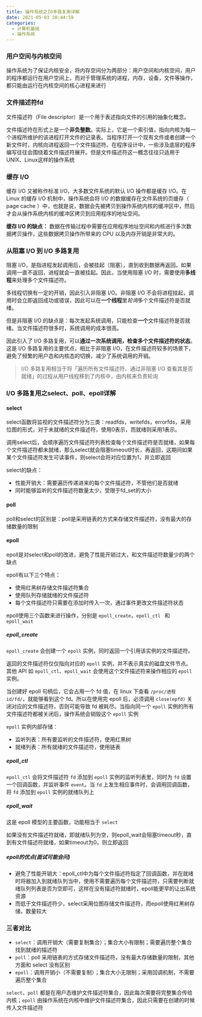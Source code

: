 ```yaml
---
title: 操作系统之IO多路复用详解
date: 2021-05-03 20:44:59
categories:
  - 计算机基础
  - 操作系统
---
```


### 用户空间与内核空间

操作系统为了保证内核安全，将内存空间分为两部分：用户空间和内核空间，用户的程序都运行在用户空间上，而对于管理系统的进程，内存，设备，文件等操作，都只能由运行在内核空间的核心进程来进行

### 文件描述符fd

文件描述符（File descriptor）是一个用于表述指向文件的引用的抽象化概念。

文件描述符在形式上是一个**非负整数**。实际上，它是一个索引值，指向内核为每一个进程所维护的该进程打开文件的记录表。当程序打开一个现有文件或者创建一个新文件时，内核向进程返回一个文件描述符。在程序设计中，一些涉及底层的程序编写往往会围绕着文件描述符展开。但是文件描述符这一概念往往只适用于UNIX、Linux这样的操作系统

### 缓存 I/O

缓存 I/O 又被称作标准 I/O，大多数文件系统的默认 I/O 操作都是缓存 I/O。在 Linux 的缓存 I/O 机制中，操作系统会将 I/O 的数据缓存在文件系统的页缓存（ page cache ）中，也就是说，数据会先被拷贝到操作系统内核的缓冲区中，然后才会从操作系统内核的缓冲区拷贝到应用程序的地址空间。

**缓存 I/O 的缺点：**
数据在传输过程中需要在应用程序地址空间和内核进行多次数据拷贝操作，这些数据拷贝操作所带来的 CPU 以及内存开销是非常大的。

### 从阻塞 I/O 到 I/O 多路复用

阻塞 I/O，是指进程发起调用后，会被挂起（阻塞），直到收到数据再返回。如果调用一直不返回，进程就会一直被挂起。因此，当使用阻塞 I/O 时，需要使用**多线程**来处理多个文件描述符。

多线程切换有一定的开销，因此引入非阻塞 I/O。非阻塞 I/O 不会将进程挂起，调用时会立即返回成功或错误，因此可以在**一个线程**里*轮询*多个文件描述符是否就绪。

但是非阻塞 I/O 的缺点是：每次发起系统调用，只能检查**一个**文件描述符是否就绪。当文件描述符很多时，系统调用的成本很高。

因此引入了 I/O 多路复用，可以**通过一次系统调用，检查多个文件描述符的状态**。这是 I/O 多路复用的主要优点，相比于非阻塞 I/O，在文件描述符较多的场景下，避免了频繁的用户态和内核态的切换，减少了系统调用的开销。

> I/O 多路复用相当于将「遍历所有文件描述符、通过非阻塞 I/O 查看其是否就绪」的过程从用户线程移到了内核中，由内核来负责轮询

### I/O 多路复用之select、poll、epoll详解

#### select

select函数将监视的文件描述符分为三类：readfds，writefds，errorfds，采用位图的形式，对于未就绪的文件描述符，使用0表示，而就绪则采用1表示。

调用select后，会顺序遍历文件描述符列表检查每个文件描述符是否就绪，如果每个文件描述符都未就绪，那么select就会阻塞timeout时长，再返回，这期间如果某个文件描述符发生可读事件，则select会将对应位置为1，并立即返回

select的缺点：

- 性能开销大：需要遍历传递进来的每个文件描述符，不管他们是否就绪
- 同时能够监听的文件描述符数量太少，受限于fd_set的大小

#### poll

poll和select的区别是：poll是采用链表的方式来存储文件描述符，没有最大的存储数量的限制

#### epoll

epoll是对select和poll的改进，避免了性能开销过大，和文件描述符数量少的两个缺点

epoll有以下三个特点：

- 使用红黑树存储文件描述符集合
- 使用队列存储就绪的文件描述符
- 每个文件描述符只需要在添加时传入一次，通过事件更改文件描述符状态

epoll使用三个函数来进行操作，分别是 `epoll_create`，`epoll_ctl ` 和 `epoll_wait`

##### epoll_create

`epoll_create` 会创建一个 `epoll` 实例，同时返回一个引用该实例的文件描述符。

返回的文件描述符仅仅指向对应的 `epoll` 实例，并不表示真实的磁盘文件节点。其他 API 如 `epoll_ctl`、`epoll_wait` 会使用这个文件描述符来操作相应的 `epoll` 实例。

当创建好 epoll 句柄后，它会占用一个 fd 值，在 linux 下查看 `/proc/进程id/fd/`，就能够看到这个 fd。所以在使用完 epoll 后，必须调用 `close(epfd)` 关闭对应的文件描述符，否则可能导致 fd 被耗尽。当指向同一个 `epoll` 实例的所有文件描述符都被关闭后，操作系统会销毁这个 `epoll` 实例

`epoll` 实例内部存储：

- 监听列表：所有要监听的文件描述符，使用红黑树
- 就绪列表：所有就绪的文件描述符，使用链表

##### epoll_ctl

`epoll_ctl` 会将文件描述符 `fd` 添加到 `epoll` 实例的监听列表里，同时为 `fd` 设置一个回调函数，并监听事件 `event`。当 `fd` 上发生相应事件时，会调用回调函数，将 `fd` 添加到 `epoll` 实例的就绪队列上

##### epoll_wait

这是 epoll 模型的主要函数，功能相当于 `select`

如果没有文件描述符就绪，即就绪队列为空，则epoll_wait会阻塞timeout秒，直到有文件描述符就绪，如果timeout为0，则立即返回

##### epoll的优点(面试可能会问)

- 避免了性能开销大：epoll_ctl中为每个文件描述符指定了回调函数，并在就绪时将器加入到就绪队列当中，使用不需要遍历每个文件描述符，只需要判断就绪队列列表是否为空即可，这样在没有描述符就绪时，epoll能更早的让出系统资源
- 而低于文件描述符少，select采用位图存储文件描述符，而epoll使用红黑树存储，数量较大

### 三者对比

- `select`：调用开销大（需要复制集合）；集合大小有限制；需要遍历整个集合找到就绪的描述符
- `poll`：poll 采用链表的方式存储文件描述符，没有最大存储数量的限制，其他方面和 select 没有区别
- `epoll`：调用开销小（不需要复制）；集合大小无限制；采用回调机制，不需要遍历整个集合

`select`、`poll` 都是在用户态维护文件描述符集合，因此每次需要将完整集合传给内核；`epoll` 由操作系统在内核中维护文件描述符集合，因此只需要在创建的时候传入文件描述符